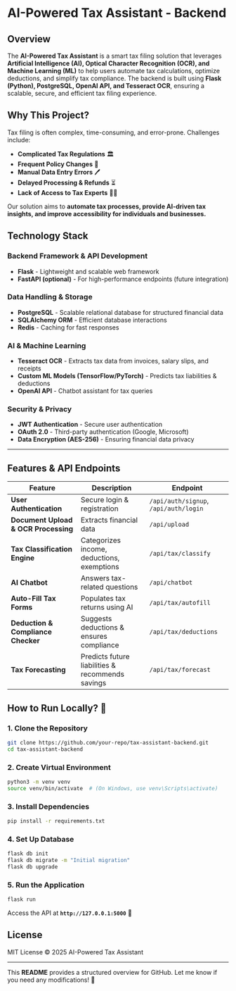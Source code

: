 # **AI-Powered Tax Assistant - Backend**  

## **Overview**  
The **AI-Powered Tax Assistant** is a smart tax filing solution that leverages **Artificial Intelligence (AI), Optical Character Recognition (OCR), and Machine Learning (ML)** to help users automate tax calculations, optimize deductions, and simplify tax compliance. The backend is built using **Flask (Python), PostgreSQL, OpenAI API, and Tesseract OCR**, ensuring a scalable, secure, and efficient tax filing experience.  

## **Why This Project?**  
Tax filing is often complex, time-consuming, and error-prone. Challenges include:  
- **Complicated Tax Regulations** 🏛️  
- **Frequent Policy Changes** 📜  
- **Manual Data Entry Errors** 🖊️  
- **Delayed Processing & Refunds** ⏳  
- **Lack of Access to Tax Experts** 👩‍💼  

Our solution aims to **automate tax processes, provide AI-driven tax insights, and improve accessibility for individuals and businesses.**  


## **Technology Stack**  
### **Backend Framework & API Development**  
- **Flask** - Lightweight and scalable web framework  
- **FastAPI (optional)** - For high-performance endpoints (future integration)  

### **Data Handling & Storage**  
- **PostgreSQL** - Scalable relational database for structured financial data  
- **SQLAlchemy ORM** - Efficient database interactions  
- **Redis** - Caching for fast responses  

### **AI & Machine Learning**  
- **Tesseract OCR** - Extracts tax data from invoices, salary slips, and receipts  
- **Custom ML Models (TensorFlow/PyTorch)** - Predicts tax liabilities & deductions  
- **OpenAI API** - Chatbot assistant for tax queries  

### **Security & Privacy**  
- **JWT Authentication** - Secure user authentication  
- **OAuth 2.0** - Third-party authentication (Google, Microsoft)  
- **Data Encryption (AES-256)** - Ensuring financial data privacy  

---

## **Features & API Endpoints**  
| **Feature** | **Description** | **Endpoint** |
|------------|---------------|------------|
| **User Authentication** | Secure login & registration | `/api/auth/signup`, `/api/auth/login` |
| **Document Upload & OCR Processing** | Extracts financial data | `/api/upload` |
| **Tax Classification Engine** | Categorizes income, deductions, exemptions | `/api/tax/classify` |
| **AI Chatbot** | Answers tax-related questions | `/api/chatbot` |
| **Auto-Fill Tax Forms** | Populates tax returns using AI | `/api/tax/autofill` |
| **Deduction & Compliance Checker** | Suggests deductions & ensures compliance | `/api/tax/deductions` |
| **Tax Forecasting** | Predicts future liabilities & recommends savings | `/api/tax/forecast` |



## **How to Run Locally? 🚀**  

### **1. Clone the Repository**  
```bash
git clone https://github.com/your-repo/tax-assistant-backend.git
cd tax-assistant-backend
```

### **2. Create Virtual Environment**  
```bash
python3 -m venv venv
source venv/bin/activate  # (On Windows, use venv\Scripts\activate)
```

### **3. Install Dependencies**  
```bash
pip install -r requirements.txt
```

### **4. Set Up Database**  
```bash
flask db init
flask db migrate -m "Initial migration"
flask db upgrade
```

### **5. Run the Application**  
```bash
flask run
```
Access the API at **`http://127.0.0.1:5000`** 🚀  


## **License**  
MIT License © 2025 AI-Powered Tax Assistant  

---

This **README** provides a structured overview for GitHub. Let me know if you need any modifications! 🚀
